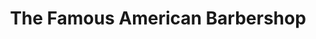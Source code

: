 ---
title: "The Famous American Barbershop"
url: /gainesville/the-famous-american-barbershop/
shop: hairdresser
---